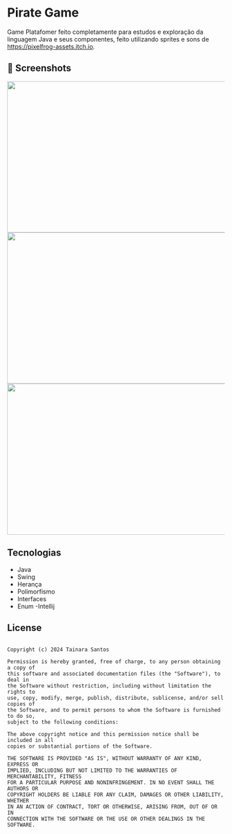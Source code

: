 # Pirate Game

Game Platafomer feito completamente para estudos e exploração da linguagem Java e seus componentes, feito utilizando sprites e sons de https://pixelfrog-assets.itch.io.


## :camera_flash: Screenshots
<img src= "https://github.com/user-attachments/assets/dd10adf0-0a3f-41b5-a04a-d70a58ce8868" width=530 height=350 />
<img src= "https://github.com/user-attachments/assets/860d10e4-a353-44eb-aae6-714d5fc9cfde" width=530 height=350 />
<img src= "https://github.com/user-attachments/assets/ca976fad-6815-4c11-9200-6582a9fec0d7" width=530 height=350 />


## Tecnologias
- Java
- Swing
- Herança
- Polimorfismo
- Interfaces
- Enum
-Intellij


## License
```

Copyright (c) 2024 Tainara Santos 

Permission is hereby granted, free of charge, to any person obtaining a copy of
this software and associated documentation files (the "Software"), to deal in
the Software without restriction, including without limitation the rights to
use, copy, modify, merge, publish, distribute, sublicense, and/or sell copies of
the Software, and to permit persons to whom the Software is furnished to do so,
subject to the following conditions:

The above copyright notice and this permission notice shall be included in all
copies or substantial portions of the Software.

THE SOFTWARE IS PROVIDED "AS IS", WITHOUT WARRANTY OF ANY KIND, EXPRESS OR
IMPLIED, INCLUDING BUT NOT LIMITED TO THE WARRANTIES OF MERCHANTABILITY, FITNESS
FOR A PARTICULAR PURPOSE AND NONINFRINGEMENT. IN NO EVENT SHALL THE AUTHORS OR
COPYRIGHT HOLDERS BE LIABLE FOR ANY CLAIM, DAMAGES OR OTHER LIABILITY, WHETHER
IN AN ACTION OF CONTRACT, TORT OR OTHERWISE, ARISING FROM, OUT OF OR IN
CONNECTION WITH THE SOFTWARE OR THE USE OR OTHER DEALINGS IN THE SOFTWARE.
```
